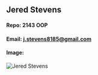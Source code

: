 ## Jered Stevens
#### Repo: 2143 OOP
#### Email: j.stevens8185@gmail.com
#### Image:
![Jered Stevens](https://lh3.google.com/u/0/d/1UDRrhEWtBktQImXydK0kVDPwsPmOEGra=w964-h964-iv1)
